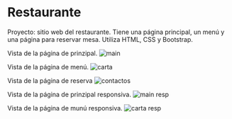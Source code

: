 # Restaurante
Proyecto: sitio web del restaurante. Tiene una página principal, un menú y una página para reservar mesa. Utiliza HTML, CSS y Bootstrap.

Vista de la página de prinzipal.
![main](https://user-images.githubusercontent.com/90720831/134878552-143eee71-5fff-47fe-a6be-a3bc721ba0d2.jpg)

Vista de la página de menú.
![carta](https://user-images.githubusercontent.com/90720831/134930645-5cd40a26-c20e-4974-858a-95bf46113704.jpg)

Vista de la página de reserva
![contactos](https://user-images.githubusercontent.com/90720831/134878638-9e3d9725-e6f9-4aae-a567-f77ca3cdb8a2.jpg)

Vista de la página de prinzipal responsiva.
![main resp](https://user-images.githubusercontent.com/90720831/134878653-7a36a4cf-c9d7-476b-bea6-bfff2facd3d7.jpg)

Vista de la página de munú responsiva.
![carta resp](https://user-images.githubusercontent.com/90720831/134878668-97729c44-7e90-4717-b767-6da4a393d709.jpg)
